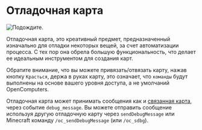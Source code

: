 # Отладочная карта

![Подождите.](item:OpenComputers:item@73)

Отладочная карта, это креативный предмет, предназначенный изначально для отладки некоторых вещей, за счет автоматизации процесса. С тех пор она обрела большую функциональность, что делает ее идеальным инструментом для создания карт.

Обратите внимание, что вы можете привязать/отвязать карту, нажав кнопку `Красться`, держа в руках карту, это означает, что `команды` будут выполнены на основе вашего уровня доступа, а не умолчаний OpenComputers.

Отладочная карта может принимать сообщения как и [связанная карта](linkedCard.md), через событие `debug_message`. Вы можете отправить сообщение используя другую отладочную карту через `sendDebugMessage` или  Minecraft команду `/oc_sendDebugMessage` (или `/oc_sdbg`).